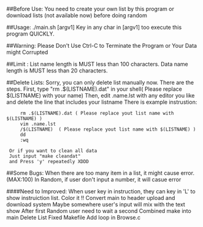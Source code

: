 ##Before Use:
	You need to create your own list by this program or download lists (not available now) 
	before doing random


##Usage:
	./main.sh [argv1]
	Key in any char in [argv1] too execute this program QUICKLY.


##Warning:
	Please Don't Use Ctrl-C to Terminate the Program or Your Data might Corrupted

##Limit :
	List name length is MUST less than 100 characters.
	Data name length is MUST less than  20 characters.

##Delete Lists:
	Sorry, you can only delete list manually now.
	There are the steps.
	First, type "rm .$(LISTNAME).dat" in your shell( Please replace $(LISTNAME) with your name)
	Then, edit .name.lst with any editor you like and delete the line that includes your listname
	There is example instrustion:
```
	 rm .$(LISTNAME).dat ( Please replace yout list name with $(LISTNAME) )
	 vim .name.lst
	 /$(LISTNAME)  ( Please replace yout list name with $(LISTNAME) )
	 dd
	 :wq
```
	 Or if you want to clean all data
	 Just input "make cleandat"
	 and Press 'y' repeatedly XDDD

##Some Bugs:
	When there are too many item in a list, it might cause error.(MAX:100)
	In Random, if user don't input a number, it will casue error


####Need to Improved:
	When user key in instruction, they can key in 'L' to show instruiction list.
	Color it !!
	Convert main to header
	upload and download system
	Maybe somewhere user's input will mix with the text show
	After first Random user need to wait a second
	Combined make into main
	Delete List
	Fixed Makefile
	Add loop in Browse.c
